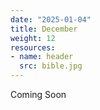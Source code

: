 ```yaml
---
date: "2025-01-04"
title: December
weight: 12
resources:
- name: header
  src: bible.jpg
---
```


Coming Soon
